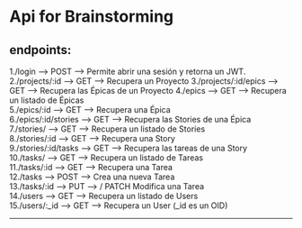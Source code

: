 # Api for Brainstorming

## endpoints: 

1./login -->	POST -->	Permite abrir una sesión y retorna un JWT.
2./projects/:id -->	GET -->	Recupera un Proyecto
3./projects/:id/epics -->	GET -->	Recupera las Épicas de un Proyecto
4./epics -->	GET -->	Recupera un listado de Épicas	
5./epics/:id -->	GET -->	Recupera una Épica	
6./epics/:id/stories -->	GET -->	Recupera las Stories de una Épica	
7./stories/ -->	GET -->	Recupera un listado de Stories	
8./stories/:id -->	GET -->	Recupera una Story	
9./stories/:id/tasks -->	GET -->	Recupera las tareas de una Story	
10./tasks/ -->	GET -->	Recupera un listado de Tareas	
11./tasks/:id -->	GET -->	Recupera una Tarea	
12./tasks -->	POST -->	Crea una nueva Tarea	
13./tasks/:id -->	PUT --> / PATCH	Modifica una Tarea	
14./users -->	GET -->	Recupera un listado de Users	
15./users/:_id -->	GET -->	Recupera un User (_id es un OID)	

___
